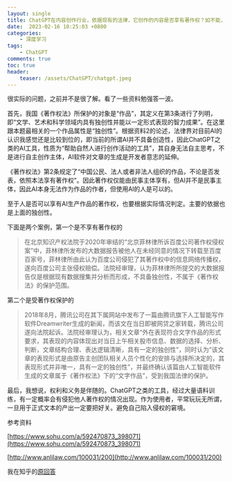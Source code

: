 ```yaml
---
layout: single
title: ChatGPT在内容创作行业，依据现有的法律，它创作的内容是否享有著作权？如不能，如何界定内容的归属？
date:  2023-02-16 10:25:03 +0800
categories: 
    - 深度学习
tags: 
    - ChatGPT
comments: true
toc: true
header:
    teaser: /assets/ChatGPT/chatgpt.jpeg
---
```


很实际的问题，之前并不是很了解。看了一些资料勉强答一波。

首先，我国《著作权法》所保护的对象是“作品”，其定义在第3条进行了列明，即“文学、艺术和科学领域内具有独创性并能以一定形式表现的智力成果”。在这里跟本题最相关的一个作品属性是“独创性”。根据资料2的论述，法律界对目前AI的认识我感觉还是比较到位的，即当前的所谓AI并不具备创造性，因此ChatGPT之类的AI工具，性质为“帮助自然人进行创作活动的工具”，其自身无法自主思考，不是进行自主创作主体，AI软件对文章的生成是开发者意志的延伸。

《著作权法》第2条规定了“中国公民、法人或者非法人组织的作品，不论是否发表，依照本法享有著作权”。因此著作权仅能由民事主体享有，但AI并不是民事主体，因此AI本身无法作为作品的作者，但使用AI的人是可以的。

至于人是否可以享有AI生产作品的著作权，也要根据实际情况判定。主要的依据也是上面的独创性。

下面是两个案例，第一个是不享有著作权的 

> 在北京知识产权法院于2020年审结的“北京菲林律所诉百度公司著作权侵权案”中，菲林律所发布的大数据报告被他人在未经同意的情况下转载至百度百家号，菲林律所由此认为百度公司侵犯了其著作权中的信息网络传播权，遂向百度公司主张侵权赔偿。法院经审理，认为菲林律所所提交的大数据报告仅是根据现有数据搜集并分析而形成，不具备独创性，不属于《著作权法》的保护范围。
> 

第二个是受著作权保护的

> 2018年8月，腾讯公司在其下属网站中发布了一篇由腾讯旗下人工智能写作软件Dreamwriter生成的新闻，而该文在当日即被网贷之家转载，腾讯公司遂向法院起诉。法院经审理认为，相关文章“外在表现符合文字作品的形式要求，其表现的内容体现出对当日上午相关股市信息、数据的选择、分析、判断，文章结构合理、表达逻辑清晰，具有一定的独创性”，同时认为“该文章的表现形式是由原告主创团队相关人员个性化的安排与选择所决定的，其表现形式并非唯一，具有一定的独创性”，并最终确认该篇由人工智能软件生成的文章属于《著作权法》下的“文字作品”，受到我国法律的保护。
> 

最后，我想说，权利和义务是伴随的。ChatGPT之类的工具，经过大量语料训练，有一定概率会有侵犯他人著作权的情况出现。作为使用者，平常玩玩无所谓，一旦用于正式文本的产出一定要把好关。避免自己陷入侵权的窘境。

参考资料

[https://www.sohu.com/a/592470873_398071](https://www.sohu.com/a/592470873_398071)

[http://www.anlilaw.com/100031/200](http://www.anlilaw.com/100031/200)

我在知乎的[原回答](https://www.zhihu.com/answer/2874559014)